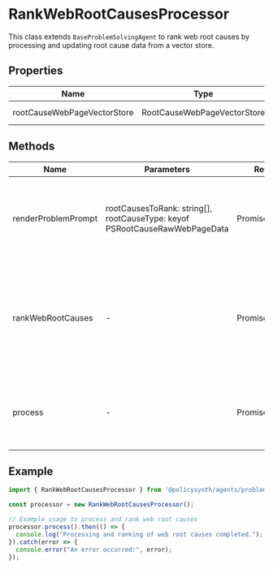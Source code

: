 # RankWebRootCausesProcessor

This class extends `BaseProblemSolvingAgent` to rank web root causes by processing and updating root cause data from a vector store.

## Properties

| Name                        | Type                             | Description                                       |
|-----------------------------|----------------------------------|---------------------------------------------------|
| rootCauseWebPageVectorStore | RootCauseWebPageVectorStore      | Instance of RootCauseWebPageVectorStore.          |

## Methods

| Name                  | Parameters                                                                 | Return Type       | Description                                                                                     |
|-----------------------|----------------------------------------------------------------------------|-------------------|-------------------------------------------------------------------------------------------------|
| renderProblemPrompt   | rootCausesToRank: string[], rootCauseType: keyof PSRootCauseRawWebPageData | Promise<Message[]> | Generates the problem prompt messages for ranking root causes.                                  |
| rankWebRootCauses     | -                                                                          | Promise<void>     | Processes and ranks web root causes by fetching, ranking, and updating them in the vector store.|
| process               | -                                                                          | Promise<void>     | Initializes the chat model and processes the ranking of web root causes.                        |

## Example

```typescript
import { RankWebRootCausesProcessor } from '@policysynth/agents/problems/ranking/rankWebRootCauses.js';

const processor = new RankWebRootCausesProcessor();

// Example usage to process and rank web root causes
processor.process().then(() => {
  console.log("Processing and ranking of web root causes completed.");
}).catch(error => {
  console.error("An error occurred:", error);
});
```